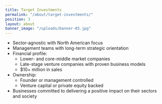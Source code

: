 ```yaml
---
title: Target Investments
permalink: "/about/target-investments/"
position: 3
layout: about
banner_image: "/uploads/banner-03.jpg"
---
```


- Sector-agnostic with North American focus
- Management teams with long-term strategic orientation
- Financial profile:
  - Lower- and core-middle market companies
  - Late-stage venture companies with proven business models
  - $10+ million in sales
- Ownership:
  - Founder or management controlled
  - Venture capital or private equity backed
- Businesses committed to delivering a positive impact on their sectors and society
